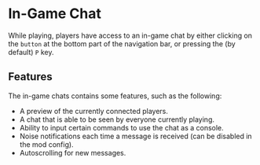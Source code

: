 # In-Game Chat
While playing, players have access to an in-game chat by either clicking on the `button` at the bottom part of the navigation bar, or pressing the (by default) `P` key.

## Features
The in-game chats contains some features, such as the following:
* A preview of the currently connected players.
* A chat that is able to be seen by everyone currently playing.
* Ability to input certain commands to use the chat as a console.
* Noise notifications each time a message is received (can be disabled in the mod config).
* Autoscrolling for new messages.